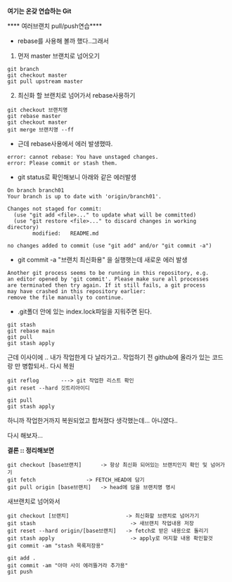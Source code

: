 **여기는 온갖 연습하는 Git**

**** 여러브랜치 pull/push연습****

* rebase를 사용해 볼까 했다..그래서

1. 먼저 master 브랜치로 넘어오기
````
git branch
git checkout master
git pull upstream master
````

2. 최신화 할 브랜치로 넘어가서 rebase사용하기
````
git checkout 브랜치명
git rebase master
git checkout master
git merge 브랜치명 --ff
````

* 근데 rebase사용에서 에러 발생했따.
````
error: cannot rebase: You have unstaged changes.
error: Please commit or stash them.
````


* git status로 확인해보니 아래와 같은 에러발생
````
On branch branch01
Your branch is up to date with 'origin/branch01'.

Changes not staged for commit:
  (use "git add <file>..." to update what will be committed)
  (use "git restore <file>..." to discard changes in working directory)
        modified:   README.md

no changes added to commit (use "git add" and/or "git commit -a")
````

* git commit -a "브랜치 최신화용" 을 실행햇는데 새로운 에러 발생
````
Another git process seems to be running in this repository, e.g.
an editor opened by 'git commit'. Please make sure all processes
are terminated then try again. If it still fails, a git process
may have crashed in this repository earlier:
remove the file manually to continue.
````
* .git폴더 안에 있는 index.lock파일을 지워주면 된다.

````
git stash
git rebase main
git pull
git stash apply
````

근데 이사이에 .. 내가 작업한게 다 날라가고.. 작업하기 전 github에 올라가 있는 코드랑 만 병합되서..
다시 복원

````
git reflog       ---> git 작업한 리스트 확인
git reset --hard 깃트리아이디
````

````
git pull
git stash apply
````

하니까 작업한거까지 복원되었고 합쳐졌다 생각했는데... 아니였다..

다시 해보자...


**결론 :: 정리해보면**
````
git checkout [base브랜치]      -> 항상 최신화 되어있는 브랜치인지 확인 및 넘어가기
git fetch                -> FETCH_HEAD에 담기
git pull origin [base브랜치]   -> head에 담을 브랜치명 명시
````

새브랜치로 넘어와서

````
git checkout [브랜치]                  -> 최신화할 브랜치로 넘어가기 
git stash                              -> 새브랜치 작업내용 저장
git reset --hard origin/[base브랜치]   -> fetch로 받은 내용으로 돌리기
git stash apply                        -> apply로 머지할 내용 확인할것
git commit -am "stash 목록저장용"

git add .
git commit -am "아마 사이 에러뜰거라 추가용"
git push
````
